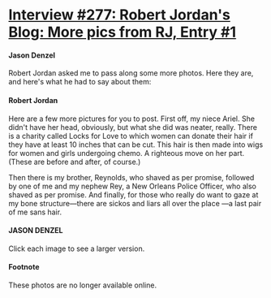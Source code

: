 # [Interview #277: Robert Jordan's Blog: More pics from RJ, Entry #1](https://www.theoryland.com/intvmain.php?i=277#1)

#### Jason Denzel

Robert Jordan asked me to pass along some more photos. Here they are, and here's what he had to say about them:

#### Robert Jordan

Here are a few more pictures for you to post. First off, my niece Ariel. She didn't have her head, obviously, but what she did was neater, really. There is a charity called Locks for Love to which women can donate their hair if they have at least 10 inches that can be cut. This hair is then made into wigs for women and girls undergoing chemo. A righteous move on her part. (These are before and after, of course.)

Then there is my brother, Reynolds, who shaved as per promise, followed by one of me and my nephew Rey, a New Orleans Police Officer, who also shaved as per promise. And finally, for those who really do want to gaze at my bone structure—there are sickos and liars all over the place —a last pair of me sans hair.

#### JASON DENZEL

Click each image to see a larger version.

#### Footnote

These photos are no longer available online.

